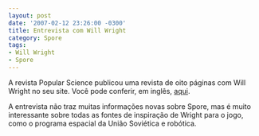 ```yaml
---
layout: post
date: '2007-02-12 23:26:00 -0300'
title: Entrevista com Will Wright
category: Spore
tags:
- Will Wright
- Spore
---
```

A revista Popular Science publicou uma revista de oito páginas com Will Wright no seu site. Você pode conferir, em inglês, [aqui](http://www.popsci.com/popsci/technology/f1a18906612a0110vgnvcm1000004eecbccdrcrd.html).

A entrevista não traz muitas informações novas sobre Spore, mas é muito interessante sobre todas as fontes de inspiração de Wright para o jogo, como o programa espacial da União Soviética e robótica.
